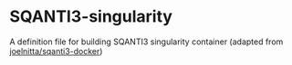 # SQANTI3-singularity
A definition file for building SQANTI3 singularity container (adapted from [joelnitta/sqanti3-docker](https://github.com/joelnitta/sqanti3-docker))
